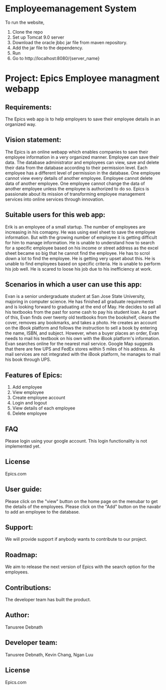# Employeemanagement System

To run the website, 
1. Clone the repo
2. Set up Tomcat 9.0 server
3. Download the oracle jbbc jar file from maven repository.
4. Add the jar file to the dependency.
5. Run 
6. Go to http://localhost:8080/{server_name}



# Project: Epics Employee managment webapp

## Requirements: 
The Epics web app is to help employers to save their employee details in an organized way.

## Vision statement: 
The Epics is an online webapp which enables companies to save their employee information in a very organized manner. Employee can save their data. The database administrator and employees can view, save and delete their data from the database according to their permission level. Each employee has a different level of permission in the database. One employee cannot view every details of another employee. Employee cannot delete data of another employee. One employee cannot change the data of another employee unless the employee is authorized to do so. Epics is passionate about its mission of transforming employee management services into online services through innovation.

## Suitable users for this web app:
Erik is an employee of a small startup. The number of employees are increasing in his comapny. He was using exel sheet to save the employee information. But with the growing number of employee it is getting difficult for him to manage information. He is unable to understand how to search for a specific employee based on his income or street address as the excel sheet became so big that he cannot find the employee. He has to scrol down a lot to find the employee. He is getting very upset about this. He is unable to find employees based on specific criteria. He is unable to perform his job well. He is scared to loose his job due to his inefficiency at work.

## Scenarios in which a user can use this app:
Evan is a senior undergraduate student at San Jose State University, majoring in computer science. He has finished all graduate requirements and is looking forward to graduating at the end of May. He decides to sell all his textbooks from the past for some cash to pay his student loan.
    As part of this, Evan finds over twenty old textbooks from the bookshelf, cleans the cover, removes any bookmarks, and takes a photo. He creates an account on the iBook platform and follows the instruction to sell a book by entering the name, ISBN, and subject. However, when a buyer places an order, Evan needs to mail his textbook on his own with the iBook platform's information. Evan searches online for the nearest mail service. Google Map suggests that there are few UPS and FedEx stores within 5 miles of his address. As mail services are not integrated with the iBook platform, he manages to mail his book through UPS.
    
 ## Features of Epics:
 1. Add employee
 2. View employee
 3. Create employee account
 4. Login and logout
 5. View details of each employee
 6. Delete employee

## FAQ
Please login using your google account. This login functionality is not implemented yet.

## License
Epics.com

## User guide:
Please click on the "view" button on the home page on the menubar to get the details of the employees.
Please click on the "Add" button on the navabr to add an employee to the database.

## Support:
We will provide support if anybody wants to contribute to our project.

## Roadmap:
We aim to release the next version of Epics with the search option for the employees.

## Contributions:
The developer team has built the product.

## Author:
Tanusree Debnath

## Developer team:
Tanusree Debnath, Kevin Chang, Ngan Luu

## License
Epics.com
